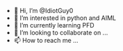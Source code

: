 - 👋 Hi, I’m @IdiotGuy0
- 👀 I’m interested in python and AIML
- 🌱 I’m currently learning PFD
- 💞️ I’m looking to collaborate on ...
- 📫 How to reach me ...

<!---
IdiotGuy0/IdiotGuy0 is a ✨ special ✨ repository because its `README.md` (this file) appears on your GitHub profile.
You can click the Preview link to take a look at your changes.
--->
